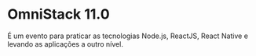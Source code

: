 # OmniStack 11.0

É um evento para praticar as tecnologias Node.js, ReactJS, React Native e levando as aplicações a outro nível.